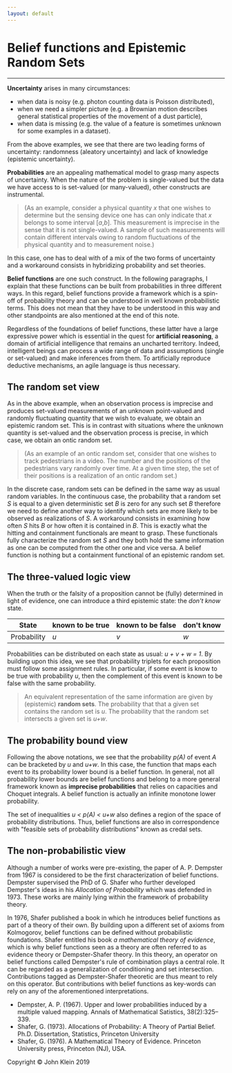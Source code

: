 ```yaml
---
layout: default
---
```


# [](#header-1)Belief functions and Epistemic Random Sets

* * *

**Uncertainty** arises in many circumstances:
* when data is noisy (e.g. photon counting data is Poisson distributed),
* when we need a simpler picture (e.g. a Brownian motion describes general statistical properties of the movement of a dust particle),
* when data is missing (e.g. the value of a feature is sometimes unknown for some examples in a dataset).

From the above examples, we see that there are two leading forms of uncertainty: randomness (aleatory uncertainty) and lack of knowledge (epistemic uncertainty).

**Probabilities** are an appealing mathematical model to grasp many aspects of uncertainty. When the nature of the problem is single-valued but the data we have access to is set-valued (or many-valued), other constructs are instrumental. 

>(As an example, consider a physical quantity _x_ that one wishes to determine but the sensing device one has can only indicate that _x_ belongs to some interval [_a_,_b_]. This measurement is imprecise in the sense that it is not single-valued. A sample of such measurements will contain different intervals owing to random fluctuations of the physical quantity and to measurement noise.)

In this case, one has to deal with of a mix of the two forms of uncertainty and a workaround consists in hybridizing probability and set theories.

**Belief functions** are one such construct. In the following paragraphs, I explain that these functions can be built from probabilities in three different ways. In this regard, belief functions provide a framework which is a spin-off of probability theory and can be understood in well known probabilistic terms. This does not mean that they have to be understood in this way and other standpoints are also mentioned at the end of this note.

Regardless of the foundations of belief functions, these latter have a large expressive power which is essential in the quest for **artificial reasoning**, a domain of artificial intelligence that remains an uncharted territory. Indeed, intelligent beings can process a wide range of data and assumptions (single or set-valued) and make inferences from them. To artificially reproduce deductive mechanisms, an agile language is thus necessary.


## [](#header-2)The random set view

As in the above example, when an observation process is imprecise and produces set-valued measurements of an unknown point-valued and randomly fluctuating quantity that we wish to evaluate, we obtain an epistemic random set. This is in contrast with situations where the unknown quantity is set-valued and the observation process is precise, in which case, we obtain an ontic random set. 

>(As an example of an ontic random set, consider that one wishes to track pedestrians in a video. The number and the positions of the pedestrians vary randomly over time. At a given time step, the set of their positions is a realization of an ontic random set.)

In the discrete case, random sets can be defined in the same way as usual random variables. In the continuous case, the probability that a random set _S_ is equal to a given deterministic set _B_ is zero for any such set _B_ therefore we need to define another way to identify which sets are more likely to be observed as realizations of _S_. A workaround consists in examining how often _S_ hits _B_ or how often it is contained in _B_. This is exactly what the hitting and containment functionals are meant to grasp. These functionals fully characterize the random set _S_ and they both hold the same information as one can be computed from the other one and vice versa. A belief function is nothing but a containment functional of an epistemic random set.

<!-- 
Note that the belief function literature has mainly focused on the discrete case and has development a terminology of its own.
-->

## [](#header-2)The three-valued logic view

When the truth or the falsity of a proposition cannot be (fully) determined in light of evidence, one can introduce a third epistemic state: the _don't know_ state. 

State      | known to be true | known to be false | don't know |
-----------|:-----------------|:------------------|:-----------|
Probability|_u_               | _v_               | _w_        |

Probabilities can be distributed on each state as usual: _u + v + w = 1_. By building upon this idea, we see that probability triplets for each proposition must follow some assignment rules. In particular, if some event is know to be true with probability _u_, then the complement of this event is known to be false with the same probability.

> An equivalent representation of the same information are given by (epistemic) **random sets**. The probability that that a given set contains the random set is _u_. The probability that the random set intersects a given set is _u+w_.



## [](#header-2)The probability bound view

Following the above notations, we see that the probability _p(A)_ of event _A_ can be bracketed by _u_ and _u+w_. In this case, the function that maps each event to its probability lower bound is a belief function. In general, not all probability lower bounds are belief functions and belong to a more general framework known as **imprecise probabilities** that relies on capacities and Choquet integrals. A belief function is actually an infinite monotone lower probability.

The set of inequalities _u \< p(A) \< u+w_ also defines a region of the space of probability distributions. Thus, belief functions are also in correspondence with "feasible sets of probability distributions" known as credal sets.

<!--
> Other related frameworks are:
> Fiducial inference, Robust Bayesian analysis, Lower previsions. 
-->

## [](#header-2)The non-probabilistic view

Although a number of works were pre-existing, the paper of A. P. Dempster from 1967 is considered to be the first characterization of belief functions. Dempster supervised the PhD of G. Shafer who further developed Dempster's ideas in his _Allocation of Probability_ which was defended in 1973. These works are mainly lying within the framework of probability theory.

In 1976, Shafer published a book in which he introduces belief functions as part of a theory of their own. By building upon a different set of axioms from Kolmogorov, belief functions can be defined without probabilistic foundations. Shafer entitled his book _a mathematical theory of evidence_, which is why belief functions seen as a theory are often referred to as evidence theory or Dempster-Shafer theory. In this theory, an operator on belief functions called Dempster's rule of combination plays a central role. It can be regarded as a generalization of conditioning and set intersection. Contributions tagged as Dempster-Shafer theoretic are thus meant to rely on this operator. But contributions with belief functions as key-words can rely on any of the aforementioned interpretations.


* Dempster, A. P. (1967). Upper and lower probabilities induced by a multiple valued mapping. Annals of Mathematical Satistics, 38(2):325–339.
* Shafer, G. (1973). Allocations of Probability: A Theory of Partial Belief. Ph.D. Dissertation, Statistics, Princeton University
* Shafer, G. (1976). A Mathematical Theory of Evidence. Princeton University press, Princeton (NJ), USA. 


Copyright © John Klein 2019


